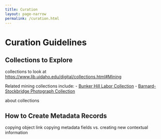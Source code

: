 ```yaml
---
title: Curation
layout: page-narrow
permalink: /curation.html
---
```


# Curation Guidelines

## Collections to Explore

collections to look at
https://www.lib.uidaho.edu/digital/collections.html#Mining

Related mining collections include: 
    - [Bunker Hill Labor Collection](https://www.lib.uidaho.edu/digital/bunkerhill/)
    - [Barnard-Stockbridge Photograph Collection](https://www.lib.uidaho.edu/digital/barstock/)
    
about collections

## How to Create Metadata Records

copying object link
copying metadata fields vs. creating new contextual information
